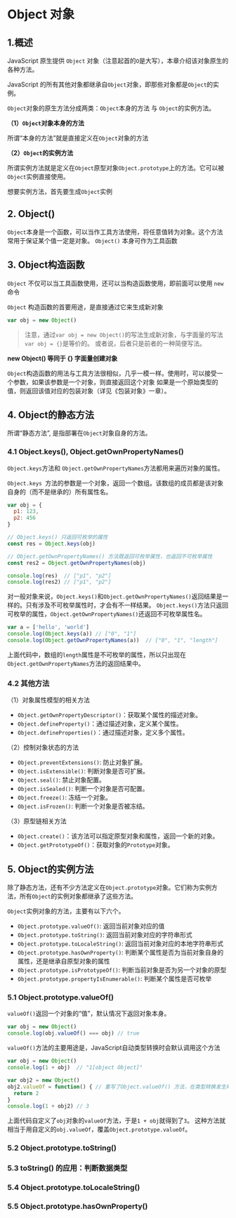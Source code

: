 # Object 对象

## 1.概述

JavaScript 原生提供 `Object` 对象（注意起首的`O`是大写），本章介绍该对象原生的各种方法。

JavaScript 的所有其他对象都继承自`Object`对象，即那些对象都是`Object`的实例。

`Object`对象的原生方法分成两类：`Object`本身的方法 与 `Object`的实例方法。

**（1）`Object`对象本身的方法**

所谓“本身的方法”就是直接定义在`Object`对象的方法

**（2）`Object`的实例方法**

所谓实例方法就是定义在`Object`原型对象`Object.prototype`上的方法。它可以被`Object`实例直接使用。

想要实例方法，首先要生成`Object`实例

## 2. Object()

`Object`本身是一个函数，可以当作工具方法使用，将任意值转为对象。这个方法常用于保证某个值一定是对象。
`Object()` 本身可作为工具函数

## 3. Object构造函数

`Object` 不仅可以当工具函数使用，还可以当构造函数使用，即前面可以使用 `new` 命令

`Object` 构造函数的首要用途，是直接通过它来生成新对象

```js
var obj = new Object()
```

> 注意，通过`var obj = new Object()`的写法生成新对象，与字面量的写法`var obj = {}`是等价的。
> 或者说，后者只是前者的一种简便写法。

**new Object() 等同于 {} 字面量创建对象**

`Object`构造函数的用法与工具方法很相似，几乎一模一样。使用时，可以接受一个参数，如果该参数是一个对象，则直接返回这个对象
如果是一个原始类型的值，则返回该值对应的包装对象（详见《包装对象》一章）。


## 4. Object的静态方法

所谓“静态方法”, 是指部署在`Object`对象自身的方法。

### 4.1 Object.keys(), Object.getOwnPropertyNames()

`Object.keys`方法和 `Object.getOwnPropertyNames`方法都用来遍历对象的属性。

`Object.keys `方法的参数是一个对象，返回一个数组。该数组的成员都是该对象自身的（而不是继承的）所有属性名。

```js
var obj = {
  p1: 123,
  p2: 456
}

// Object.keys() 只返回可枚举的属性
const res = Object.keys(obj)

// Object.getOwnPropertyNames() 方法既返回可枚举属性，也返回不可枚举属性
const res2 = Object.getOwnPropertyNames(obj)

console.log(res)  // ["p1", "p2"]
console.log(res2) // ["p1", "p2"]
```
对一般对象来说，`Object.keys()`和`Object.getOwnPropertyNames()`返回结果是一样的。只有涉及不可枚举属性时，才会有不一样结果。
`Object.keys()`方法只返回可枚举的属性，`Object.getOwnPropertyNames()`还返回不可枚举属性名。

```js
var a = ['hello', 'world']
console.log(Object.keys(a)) // ["0", "1"]
console.log(Object.getOwnPropertyNames(a))  // ["0", "1", "length"]
```

上面代码中，数组的`length`属性是不可枚举的属性，所以只出现在`Object.getOwnPropertyNames`方法的返回结果中。


### 4.2 其他方法

（1）对象属性模型的相关方法
  - `Object.getOwnPropertyDescriptor()`：获取某个属性的描述对象。
  - `Object.defineProperty()`：通过描述对象，定义某个属性。
  - `Object.defineProperties()`：通过描述对象，定义多个属性。

（2）控制对象状态的方法
  - `Object.preventExtensions()`: 防止对象扩展。
  - `Object.isExtensible()`: 判断对象是否可扩展。
  - `Object.seal()`: 禁止对象配置。
  - `Object.isSealed()`: 判断一个对象是否可配置。
  - `Object.freeze()`: 冻结一个对象。
  - `Object.isFrozen()`: 判断一个对象是否被冻结。

（3）原型链相关方法
  - `Object.create()`：该方法可以指定原型对象和属性，返回一个新的对象。
  - `Object.getPrototypeOf()`：获取对象的`Prototype`对象。

## 5. Object的实例方法

除了静态方法，还有不少方法定义在`Object.prototype`对象。它们称为实例方法，所有`Object`的实例对象都继承了这些方法。

`Object`实例对象的方法，主要有以下六个。

* `Object.prototype.valueOf()`: 返回当前对象对应的值
* `Object.prototype.toString()`: 返回当前对象对应的字符串形式
* `Object.prototype.toLocaleString()`: 返回当前对象对应的本地字符串形式
* `Object.prototype.hasOwnProperty()`: 判断某个属性是否为当前对象自身的属性，还是继承自原型对象的属性
* `Object.prototype.isPrototypeOf()`: 判断当前对象是否为另一个对象的原型
* `Object.prototype.propertyIsEnumerable()`: 判断某个属性是否可枚举


### 5.1 Object.prototype.valueOf()

`valueOf()`返回一个对象的“值”，默认情况下返回对象本身。

```js
var obj = new Object()
console.log(obj.valueOf() === obj) // true
```

`valueOf()`方法的主要用途是，JavaScript自动类型转换时会默认调用这个方法

```js
var obj = new Object()
console.log(1 + obj)  // "1[object Object]"

var obj2 = new Object()
obj2.valueOf = function() { // 重写了Object.valueOf() 方法，在类型转换发生时自动调用这个方法
  return 2
}
console.log(1 + obj2) // 3
```

上面代码自定义了`obj`对象的`valueOf`方法，于是`1 + obj`就得到了`3`。
这种方法就相当于用自定义的`obj.valueOf`，覆盖`Object.prototype.valueOf`。


### 5.2 Object.prototype.toString()


### 5.3 toString() 的应用：判断数据类型


### 5.4 Object.prototype.toLocaleString()


### 5.5 Object.prototype.hasOwnProperty()
